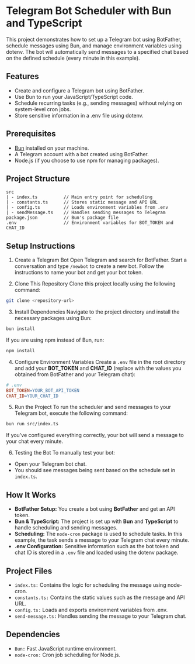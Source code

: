 # Telegram Bot Scheduler with Bun and TypeScript

This project demonstrates how to set up a Telegram bot using BotFather, schedule messages using Bun, and manage environment variables using dotenv. The bot will automatically send messages to a specified chat based on the defined schedule (every minute in this example).

## Features

- Create and configure a Telegram bot using BotFather.
- Use Bun to run your JavaScript/TypeScript code.
- Schedule recurring tasks (e.g., sending messages) without relying on system-level cron jobs.
- Store sensitive information in a .env file using dotenv.

## Prerequisites

- <a href="https://bun.sh">Bun</a> installed on your machine.
- A Telegram account with a bot created using BotFather.
- Node.js (if you choose to use npm for managing packages).

## Project Structure

```plaintext
src
| - index.ts          // Main entry point for scheduling
| - constants.ts      // Stores static message and API URL
| - config.ts         // Loads environment variables from .env
| - sendMessage.ts    // Handles sending messages to Telegram
package.json          // Bun's package file
.env                  // Environment variables for BOT_TOKEN and CHAT_ID
```

## Setup Instructions

1. Create a Telegram Bot
   Open Telegram and search for BotFather.
   Start a conversation and type `/newbot` to create a new bot.
   Follow the instructions to name your bot and get your bot token.

2. Clone This Repository
   Clone this project locally using the following command:

```bash
git clone <repository-url>
```

3. Install Dependencies
   Navigate to the project directory and install the necessary packages using Bun:

```bash
bun install
```

If you are using npm instead of Bun, run:

```bash
npm install
```

4. Configure Environment Variables
   Create a `.env` file in the root directory and add your <b>BOT_TOKEN</b> and <b>CHAT_ID</b> (replace with the values you obtained from BotFather and your Telegram chat):

```makefile
# .env
BOT_TOKEN=YOUR_BOT_API_TOKEN
CHAT_ID=YOUR_CHAT_ID
```

5. Run the Project
   To run the scheduler and send messages to your Telegram bot, execute the following command:

```bash
bun run src/index.ts
```

If you've configured everything correctly, your bot will send a message to your chat every minute.

6. Testing the Bot
   To manually test your bot:

- Open your Telegram bot chat.
- You should see messages being sent based on the schedule set in `index.ts`.

## How It Works

- <b>BotFather Setup:</b> You create a bot using <b>BotFather</b> and get an API token.
- <b>Bun & TypeScript:</b> The project is set up with <b>Bun</b> and <b>TypeScript</b> to handle scheduling and sending messages.
- <b>Scheduling:</b> The `node-cron` package is used to schedule tasks. In this example, the task sends a message to your Telegram chat every minute.
- <b>.env Configuration:</b> Sensitive information such as the bot token and chat ID is stored in a `.env` file and loaded using the dotenv package.

## Project Files

- `index.ts:` Contains the logic for scheduling the message using node-cron.
- `constants.ts:` Contains the static values such as the message and API URL.
- `config.ts:` Loads and exports environment variables from .env.
- `send-message.ts:` Handles sending the message to your Telegram chat.

## Dependencies

- `Bun:` Fast JavaScript runtime environment.
- `node-cron:` Cron job scheduling for Node.js.
